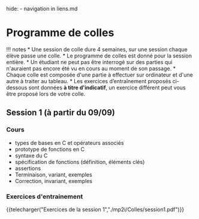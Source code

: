 hide: - navigation  in liens.md

# Programme de colles

!!! notes
    * Une session de colle dure 4 semaines, sur une session chaque élève passe une colle.
    * Le programme de colles est donné pour la session entière. 
    * Un étudiant ne peut pas être interrogé sur des parties qui n'auraient pas encore été vu en cours au moment de son passage.
    * Chaque colle est composée d'une partie à effectuer sur ordinateur et d'une autre à traiter au tableau.
    * Les exercices d’entraînement proposés ci-dessous sont données **à titre d'indicatif**, un exercice différent peut vous être proposé lors de votre colle.

##  Session 1 (à partir du 09/09)

### Cours
    
* types de bases en C et opérateurs associés
* prototype de fonctions en C
* syntaxe du C
* spécification de fonctions (définition, éléments clés)
* assertions
* Terminaison, variant, exemples
* Correction, invariant, exemples

### Exercices d'entrainement

{{telecharger("Exercices de la session 1","./mp2i/Colles/session1.pdf")}}